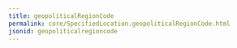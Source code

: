 ```yaml
---
title: geopoliticalRegionCode
permalink: core/SpecifiedLocation.geopoliticalRegionCode.html
jsonid: geopoliticalregioncode
---
```

